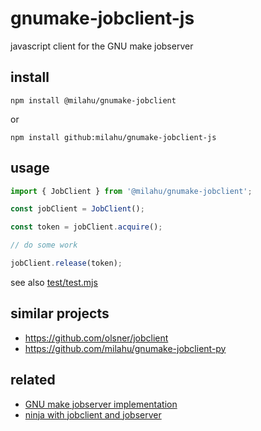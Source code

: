 # gnumake-jobclient-js

javascript client for the GNU make jobserver

## install

```
npm install @milahu/gnumake-jobclient
```

or

```
npm install github:milahu/gnumake-jobclient-js
```

## usage

```js
import { JobClient } from '@milahu/gnumake-jobclient';

const jobClient = JobClient();

const token = jobClient.acquire();

// do some work

jobClient.release(token);
```

see also [test/test.mjs](test/test.mjs)

## similar projects

* https://github.com/olsner/jobclient
* https://github.com/milahu/gnumake-jobclient-py

## related

* [GNU make jobserver implementation](http://make.mad-scientist.net/papers/jobserver-implementation/)
* [ninja with jobclient and jobserver](https://gitlab.kitware.com/cmake/cmake/-/issues/21597)
